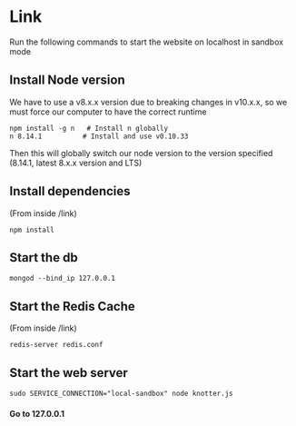 # Link

Run the following commands to start the website on localhost in sandbox mode

## Install Node version
We have to use a v8.x.x version due to breaking changes in v10.x.x, so we must force our computer to have the correct runtime
```
npm install -g n   # Install n globally
n 8.14.1          # Install and use v0.10.33
```
Then this will globally switch our node version to the version specified (8.14.1, latest 8.x.x version and LTS)

## Install dependencies
(From inside /link)
```
npm install
```

## Start the db
```
mongod --bind_ip 127.0.0.1
```

## Start the Redis Cache
(From inside /link)
```
redis-server redis.conf
```

## Start the web server
```
sudo SERVICE_CONNECTION="local-sandbox" node knotter.js
```

#### Go to 127.0.0.1
